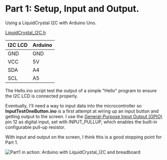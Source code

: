 # Part 1: Setup, Input and Output.

Using a LiquidCrystal I2C with Arduino Uno.

[LiquidCrystal_I2C.h](https://github.com/johnrickman/LiquidCrystal_I2C)

| I2C LCD | Arduino |
|---------|---------|
| GND     | GND     |
| VCC     | 5V      |
| SDA     | A4      |
| SCL     | A5      |

The Hello.ino script test the output of a simple "Hello" program to ensure the I2C LCD is connected properly.

Eventually, I'll need a way to input data into the microcontroller so 
**InputTestOneButton.ino** is a first attempt at wiring up an input button and getting output to the screen. I use the [General-Purpose Input Output (GPIO)](https://www.electronicwings.com/arduino/digital-gpio-of-arduino) pin 12 as digital input, set with INPUT_PULLUP, which enables the built-in configurable pull-up resistor. 

With input and output on the screen, I think this is a good stopping point for Part 1. 

![Part1 in action: Arduino with LiquidCrystal_I2C and breadboard ](https://github.com/cjvillar/MicroCompute/blob/main/IO_Part_1/Part_1_io.png)

